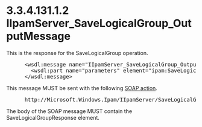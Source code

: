 <html dir="LTR" xmlns:mshelp="http://msdn.microsoft.com/mshelp" xmlns:ddue="http://ddue.schemas.microsoft.com/authoring/2003/5" xmlns:xlink="http://www.w3.org/1999/xlink" xmlns:tool="http://www.microsoft.com/tooltip">
 <body>
 <div id="header">
 <h1 class="heading">3.3.4.131.1.2 IIpamServer_SaveLogicalGroup_OutputMessage</h1>
 </div>
 <div id="mainSection">
 <div id="mainBody">
 <div id="allHistory" class="saveHistory"></div>
 <div id="sectionSection0" class="section" name="collapseableSection">
 

<p>This is the response for the SaveLogicalGroup operation.</p>

<dl>
<dd>
<div><pre> &lt;wsdl:message name=&quot;IIpamServer_SaveLogicalGroup_OutputMessage&quot;&gt;
   &lt;wsdl:part name=&quot;parameters&quot; element=&quot;ipam:SaveLogicalGroupResponse&quot; /&gt;
 &lt;/wsdl:message&gt;
</pre></div>
</dd></dl>

<p>This message MUST be sent with the following <a href="21b4a631-8f28-420f-822f-c5f879d5046e.md#gt_c1358651-96c1-4ce0-8e1f-b0b7a94145e3">SOAP action</a>.</p>

<dl>
<dd>
<div><pre> http://Microsoft.Windows.Ipam/IIpamServer/SaveLogicalGroupResponse
</pre></div>
</dd></dl>

<p>The body of the SOAP message MUST contain the
SaveLogicalGroupResponse element.</p>


 </div>
 </div>
 </div>
 </body>
</html>